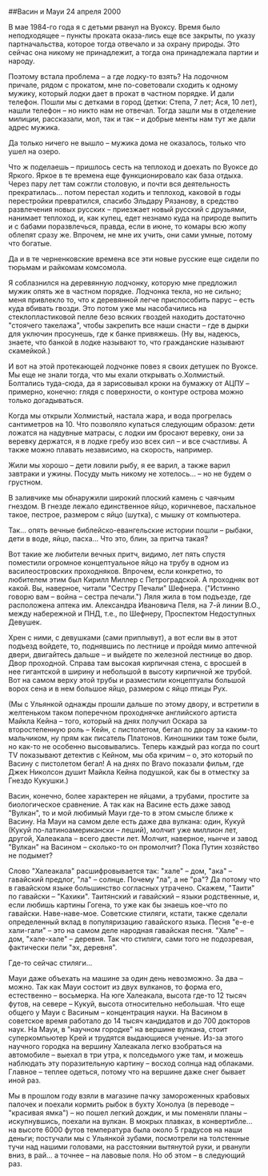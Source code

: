 ##Васин и Мауи
24 апреля 2000
 
В мае 1984-го года я с детьми рванул на Вуоксу. Время было неподходящее – пункты проката оказа-лись еще все закрыты, по указу партначальства, которое тогда отвечало и за охрану природы. Это сейчас она никому не принадлежит, а тогда она принадлежала партии и народу.

Поэтому встала проблема – а где лодку-то взять? На лодочном причале, рядом с прокатом, мне по-советовали сходить к одному мужику, который лодки дает в прокат в частном порядке. И дали телефон. Пошли мы с детками в город (детки: Степа, 7 лет; Ася, 10 лет), нашли телефон – но никто нам не отвечал. Тогда зашли мы в отделение милиции, рассказали, мол, так и так – и добрые менты нам тут же дали адрес мужика.

Да только ничего не вышло – мужика дома не оказалось, только что ушел на озеро.

Что ж поделаешь – пришлось сесть на теплоход и доехать по Вуоксе до Яркого. Яркое в те времена еще функционировало как база отдыха. Через пару лет там сожгли столовую, и почти вся деятельность прекратилась... потом перестал ходить и теплоход, каковой в годы перестройки превратился, спасибо Эльдару Рязанову, в средство развлечения новых русских – приезжает новый русский с друзьями, нанимает теплоход, и, как купец, едет незнамо куда на природе выпить и с бабами поразвлечься, правда, если в июне, то комары всю жопу облепят сразу же. Впрочем, не мне  их учить, они сами умные, потому что богатые.

Да и в те черненковские времена все эти новые русские еще сидели по тюрьмам и райкомам комсомола.

Я соблазнился на деревянную лодчонку, которую мне предложил мужик опять же в частном порядке. Лодчонка текла, но не сильно; меня привлекло то, что к деревянной легче приспособить парус – есть куда вбивать гвозди. Это потом уже мы насобачились на стеклопластиковой пелле безо всяких гвоздей находить достаточно "стоячего такелажа", чтобы закрепить все наши снасти – где в дырки для уключин просунешь, где к банке привяжешь. (Ну вы, надеюсь, знаете, что банкой в лодке называют то, что гражданские называют скамейкой.)

И вот на этой протекающей лодчонке повез я своих детушек по Вуоксе. Мы еще не знали тогда, что мы ехали открывать о.Холмистый. Болтались туда-сюда, да я зарисовывал кроки на бумажку от АЦПУ – примерно, конечно: глядя с поверхности, о контуре острова можно только догадываться.

Когда мы открыли Холмистый, настала жара, и вода прогрелась сантиметров на 10. Что позволяло купаться следующим образом: дети  ложатся на надувные матрасы, с лодки им бросают веревку, они за веревку держатся, я в лодке гребу изо всех сил – и все счастливы. А также можно плавать независимо, на скорость, например.

Жили мы хорошо – дети ловили рыбу, я ее варил, а также варил завтраки и ужины. Посуду мыть никому не хотелось... – но не будем о грустном.

В заливчике мы обнаружили широкий плоский камень с чаячьим гнездом. В гнезде лежало единственное яйцо, коричневое, пасхальное такое, пестрое, размером с яйцо (шутка), с мышку от компьютера.

Так... опять вечные библейско-евангельские истории пошли – рыбаки, дети в воде, яйцо, пасха... Что это, блин, за притча такая?

Вот такие же любители вечных притч, видимо, лет пять спустя поместили огромное концептуальное яйцо на трубу в одном из василеостровских проходняков. Впрочем, если конкретно, то любителем этим был Кирилл Миллер с Петроградской. А проходняк вот какой. Вы, наверное, читали "Сестру Печали" Шефнера. ("Истинно говорю вам – война – сестра печали.") Ляля жила в том подъезде, где расположена аптека им. Александра Ивановича Пеля, на 7-й линии В.О., между набережной и ПНД, т.е., по Шефнеру, Проспектом Недоступных Девушек.

Хрен с ними, с девушками (сами приплывут), а вот если вы в этот подъезд войдете, то, поднявшись по лестнице и пройдя мимо аптечной двери, двигайтесь дальше – и выйдете по железной лестнице во двор. Двор проходной. Справа там высокая кирпичная стена, с вросшей в нее гигантской в ширину и небольшой в высоту кирпичной же трубой. Вот на самом верху этой трубы и разместили концептуалы большой ворох сена и в нем большое яйцо, размером с яйцо птицы Рух.

(Мы с Ульянкой однажды прошли дальше по этому двору, и встретили в желтеньком таком поперечном проходнячке английского артиста Майкла Кейна – того, который на днях получил Оскара за второстепенную роль – Кейн, с пистолетом, бегал по двору за каким-то мальчиком, ну прям как писатель Платонов. Киношники там тоже были, но как-то не особенно высовывались. Теперь каждый раз когда по court TV показывают детектив с Кейном, мы оба кричим – о, это который по Васину с пистолетом бегал! А на днях по Bravo показали фильм, где Джек Николсон душит Майкла Кейна подушкой, как бы в отместку за Гнездо Кукушки.)

Васин, конечно, более характерен не яйцами, а трубами, простите за биологическое сравнение. А так как на Васине есть даже завод "Вулкан", то и мой любимый Мауи где-то в этом смысле ближе к Васину. На Мауи на самом деле есть даже два вулкана: один, Кукуй (Кукуй по-латиноамерикански – леший), молчит уже миллион лет, другой, Халеакала – всего двести лет. Молчит, наверное, нынче и завод "Вулкан" на Васином – сколько-то он промолчит? Пока Путин хозяйство не подымет?

Слово "Халеакала" расшифровывается так: "хале" – дом, "ака" – гавайский предлог, "ла" – солнце. Почему "ла", а не "ра"? Да потому что в гавайском языке большинство согласных утрачено. Скажем, "Таити" по гавайски – "Кахики". Таитянский и гавайский – языки родственные, и, если любишь картины Гогена, то уже как бы знаешь кое-что по гавайски. Наве-наве-мое. Советские стиляги, кстати, также сделали определенный вклад в популяризацию гавайского языка. Песня "е-е-е хали-гали" – это на самом деле народная гавайская песня. "Хале" – дом, "хале-хале" – деревня. Так что стиляги, сами того не подозревая, фактически пели "эх, деревня".

Где-то сейчас стиляги...

Мауи даже объехать на машине за один день невозможно. За два – можно. Так как Мауи состоит из двух вулканов, то форма его, естественно – восьмерка. На юге Халеакала, высота где-то 12 тысяч футов, на севере – Кукуй, высота относительно небольшая. Что еще общего у Мауи с Васиным – концентрация науки. На Васином в советское время работало до 14 тысяч кандидатов и до 700 докторов наук. На Мауи, в "научном городке" на вершине вулкана, стоит суперкомпьютер Крей и трудятся выдающиеся ученые. Из-за этого научного городка на вершину Халеакала легко взобраться на автомобиле – выехал в три утра, к полседьмого уже там, и можешь наблюдать эту поразительную картину – восход солнца над облаками. Главное – теплее одеться, потому что на вершине даже снег бывает иной раз.

Мы в прошлом году взяли в магазине пачку замороженных крабовых палочек и поехали кормить рыбок в бухту Хонолуа (в переводе – "красивая ямка") – но пошел легкий дождик, и мы поменяли планы – искупнувшись, поехали на вулкан. В мокрых плавках, в конвертибле... на высоте 6000 футов температура была около 5 градусов на наши деньги; постучали мы с Ульянкой зубами, посмотрели на толстенные тучи над нашими головами, на расстоянии вытянутой руки, и рванули вниз, в рай... а точнее – на лавовые поля. Но об этом – в следующий раз.
